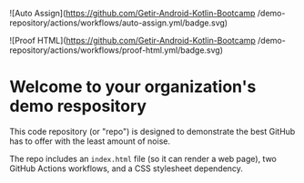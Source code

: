 ![Auto Assign](https://github.com/Getir-Android-Kotlin-Bootcamp /demo-repository/actions/workflows/auto-assign.yml/badge.svg)

![Proof HTML](https://github.com/Getir-Android-Kotlin-Bootcamp /demo-repository/actions/workflows/proof-html.yml/badge.svg)

# Welcome to your organization's demo respository
This code repository (or "repo") is designed to demonstrate the best GitHub has to offer with the least amount of noise.

The repo includes an `index.html` file (so it can render a web page), two GitHub Actions workflows, and a CSS stylesheet dependency.
